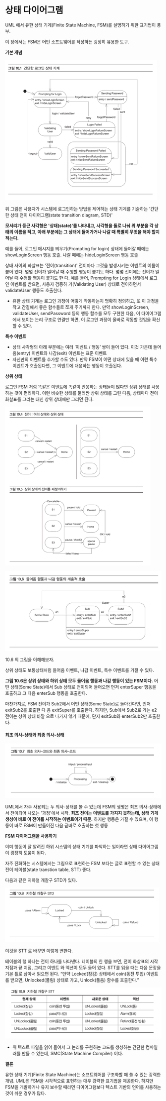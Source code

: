# 상태 다이어그램

UML 에서 유한 상태 기계(Finite State Machine, FSM)를 설명하기 위한 표기법이 풍부.

이 장에서는 FSM은 어떤 소프트웨어를 작성하든 굉장히 유용한 도구.

**기본 개념**

<img src="../asset/image-20241028102749892.png" alt="image-20241028102749892" style="zoom:50%;" />

 위 그림은 사용자가 시스템에 로그인하는 방법을 제어하는 상태 기계를 기술하는 '간단한 상태 전이 다이어그램(state transition diagram, STD)' 

**모서리가 둥근 사각형은 '상태(state)'를 나타내고, 사각형을 둘로 나눠 위 부분을 각 상태의 이름을 적고, 아래 부분에는 그 상태에 들어가거나 나갈 때 특별히 무엇을 해야 할지 적는다.**

예를 들어, 로그인 메시지를 띄우기(Prompting for login) 상태에 들어갈 때에는 showLoginScreen 행동 호출. 나갈 때에는 hideLoginScreen 행동 호출

 상태 사이의 화살표는 '전이(transition)' 전이마다 그것을 발생시키는 이벤트의 이름이 붙어 있다. 몇몇 전이가 일어날 때 수행할 행동이 붙기도 하다. 몇몇 전이에는 전이가 일어날 때 수행할 행동이 붙기도 한 다. 예를 들어, Prompting for Login 상태에서 로그인 이벤트를 받으면, 사용자 검증하 기(Validating User) 상태로 전이하면서 validateUser 행동도 호출한다.



- 유한 상태 기계는 로그인 과정이 어떻게 작동하는지 명확히 정의하고, 또 이 과정을 작고 간결해서 좋은 함수들로 쪼개 주기까지 한다. 만약 showLoginScreen, validateUser, sendPassword 등의 행동 함수를 모두 구현한 다음, 이 다이어그램에서 보이는 논리 구조로 연결만 하면, 이 로그인 과정이 올바로 작동할 것임을 확신할 수 있다.



**특수 이벤트**

-  상태 사각형의 아래 부분에는 여러 ‘이벤트 / 행동’ 쌍이 들어 있다. 이것 가운데 들어옴(entry) 이벤트와 나감(exit) 이벤트는 표준 이벤트
- 자신만의 이벤트를 추가할 수도 있다. 만약 FSM이 어떤 상태에 있을 때 이런 특수 이벤트가 호출된다면, 그 이벤트에 대응하는 행동이 호출된다.



**상위 상태**

로그인 FSM 처럼 똑같은 이벤트에 똑같이 반응하는 상태들이 많다면 상위 상태를 사용하는 것이 편리하다. 이런 비슷한 상태를 둘러싼 상위 상태를 그린 다음, 상태마다 전이 화살표를 그리는 대신 상위 상태에만 그리면 된다. 

<img src="../asset/image-20241028104941671.png" alt="image-20241028104941671" style="zoom:50%;" />

![image-20241028104955121](../asset/image-20241028104955121.png)

10.6 의 그림을 이해해보자.

 상위 상태도 보통상태처럼 들어옴 이벤트, 나감 이벤트, 특수 이벤트를 가질 수 있다. 

**그림 10.6은 상위 상태와 하위 상태 모두 들어옴 행동과 나감 행동이 있는 FSM이다.** 어떤 상태(Some State)에서 Sub 상태로 전이되어 들어오면 먼저 enterSuper 행동을 호출하고 그 다음 enterSub 행동을 호출한다. 

 마찬가지로, FSM 전이가 Sub2에서 어떤 상태(Some State)로 돌아간다면, 먼저 exitSub2를 호출한 다 음 exitSuper를 호출한다. 하지만, Sub에서 Sub2로 가는 e2 전이는 상위 상태 바깥 으로 나가지 않기 때문에, 단지 exitSub와 enterSub2만 호출한다.



#### 최초 의사-상태와 최종 의사-상태

<img src="../asset/image-20241028105237157.png" alt="image-20241028105237157" style="zoom:50%;" />

 UML에서 자주 사용되는 두 의사-상태를 볼 수 있는데 FSM의 생명은 최초 의사-상태에서 전이되어 나오는 '과정'에서 시작. **최초 전이는 이벤트를 가지지 못하는데, 상태 기계 생성이 바로 이 전이를 시작하는 이벤트이기 때문.** 하지만 행동은 가질 수 있으며, 이 행동이 바로 FSM이 만들어진 다음 곧바로 호출하는 첫 행동



**FSM 다이어그램을 사용하기**

 이미 행동이 잘 알려진 하위 시스템의 상태 기계를 파악하는 일이라면 상태 다이어그램이 굉장히 도움이 된다.

 자주 진화하는 시스템에서는 그림으로 표현하는 FSM 보다는 글로 표련할 수 있는 상태 전이 테이블(state transtion table, STT) 좋다.

다음과 같은 지하철 개찰구 STD가 있다.

<img src="../asset/image-20241028105856732.png" alt="image-20241028105856732" style="zoom:50%;" />

이것을 STT 로 바꾸면 이렇게 변한다.

 테이블의 행 하나는 전이 하나를 나타낸다. 테이블의 한 행을 보면, 전이 화살표의 시작 지점과 끝 지점, 그리고 이벤트 와 액션이 모두 들어 있다. STT를 읽을 때는 다음 문장을 기본 틀로 삼아서 읽으면 된다. “만약 Locked(잠김) 상태에서 coin(동전 투입) 이벤트를 받으면, Unlocked(풀림) 상태로 가고, Unlock(풀음) 함수를 호출한다.”

<img src="../asset/image-20241028105938427.png" alt="image-20241028105938427" style="zoom:50%;" />

- 위 텍스트 파일을 읽어 들여서 그 논리를 구현하는 코드를 생성하는 간단한 컴파일러를 만들 수 있는데, SMC(State Machine Compiler) 이다.



**결론**

 유한 상태 기계(Finite State Machine)는 소프트웨어를 구조화할 때 쓸 수 있는 강력한 개념. UML은 FSM을 시각적으로 표현하는 매우 강력한 표기법을 제공한다. 하지만 FSM을 개발하거나 유지 보수할 때라면 다이어그램보다 텍스트 기반의 언어를 사용하는 것이 쉬운 경우가 많다.
